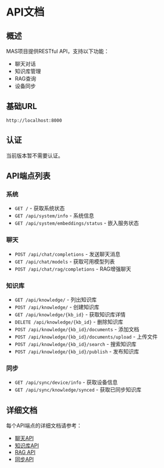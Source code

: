 # API文档

## 概述

MAS项目提供RESTful API，支持以下功能：
- 聊天对话
- 知识库管理
- RAG查询
- 设备同步

## 基础URL

```
http://localhost:8000
```

## 认证

当前版本暂不需要认证。

## API端点列表

### 系统
- `GET /` - 获取系统状态
- `GET /api/system/info` - 系统信息
- `GET /api/system/embeddings/status` - 嵌入服务状态

### 聊天
- `POST /api/chat/completions` - 发送聊天消息
- `GET /api/chat/models` - 获取可用模型列表
- `POST /api/chat/rag/completions` - RAG增强聊天

### 知识库
- `GET /api/knowledge/` - 列出知识库
- `POST /api/knowledge/` - 创建知识库
- `GET /api/knowledge/{kb_id}` - 获取知识库详情
- `DELETE /api/knowledge/{kb_id}` - 删除知识库
- `POST /api/knowledge/{kb_id}/documents` - 添加文档
- `POST /api/knowledge/{kb_id}/documents/upload` - 上传文件
- `POST /api/knowledge/{kb_id}/search` - 搜索知识库
- `POST /api/knowledge/{kb_id}/publish` - 发布知识库

### 同步
- `GET /api/sync/device/info` - 获取设备信息
- `GET /api/sync/knowledge/synced` - 获取已同步知识库

## 详细文档

每个API端点的详细文档请参考：
- [聊天API](./chat.md)
- [知识库API](./knowledge.md)
- [RAG API](./rag.md)
- [同步API](./sync.md)
